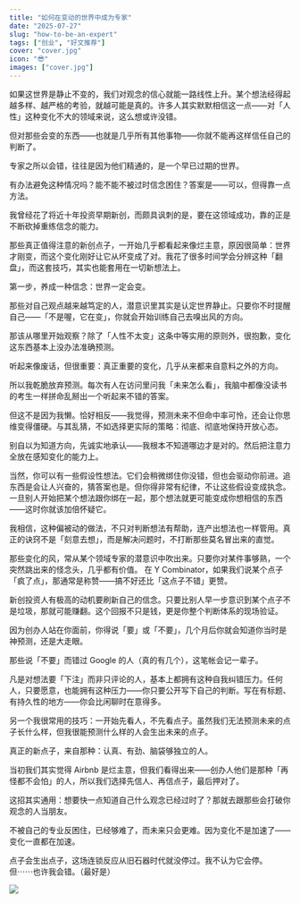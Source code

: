 ```yaml
---
title: "如何在变动的世界中成为专家"
date: "2025-07-27"
slug: "how-to-be-an-expert"
tags: ["创业", "好文推荐"]
cover: "cover.jpg"
icon: "😎"
images: ["cover.jpg"]
---
```

如果这世界是静止不变的，我们对观念的信心就能一路线性上升。某个想法经得起越多样、越严格的考验，就越可能是真的。许多人其实默默相信这一点——对「人性」这种变化不大的领域来说，这么想或许没错。



但对那些会变的东西——也就是几乎所有其他事物——你就不能再这样信任自己的判断了。



专家之所以会错，往往是因为他们精通的，是一个早已过期的世界。



有办法避免这种情况吗？能不能不被过时信念困住？答案是——可以，但得靠一点方法。



我曾经花了将近十年投资早期新创，而颇具讽刺的是，要在这领域成功，靠的正是不断砍掉重练信念的能力。



那些真正值得注意的新创点子，一开始几乎都看起来像烂主意，原因很简单：世界才刚变，而这个变化刚好让它从坏变成了对。我花了很多时间学会分辨这种「翻盘」，而这套技巧，其实也能套用在一切新想法上。



第一步，养成一种信念：世界一定会变。



那些对自己观点越来越笃定的人，潜意识里其实是认定世界静止。只要你不时提醒自己——「不是喔，它在变」，你就会开始训练自己去嗅出风的方向。



那该从哪里开始观察？除了「人性不太变」这条中等实用的原则外，很抱歉，变化这东西基本上没办法准确预测。



听起来像废话，但很重要：真正重要的变化，几乎从来都来自意料之外的方向。



所以我乾脆放弃预测。每次有人在访问里问我「未来怎么看」，我脑中都像没读书的考生一样拼命乱掰出一个听起来不错的答案。



但这不是因为我懒。恰好相反——我觉得，预测未来不但命中率可怜，还会让你思维变得僵硬。与其乱猜，不如选择更实际的策略：彻底、彻底地保持开放心态。



别自以为知道方向，先诚实地承认——我根本不知道哪边才是对的。然后把注意力全放在感知变化的能力上。



当然，你可以有一些假设性想法。它们会稍微绑住你没错，但也会驱动你前进。追东西是会让人兴奋的，猜答案也是。但你得非常有纪律，不让这些假设变成执念。
一旦别人开始把某个想法跟你绑在一起，那个想法就更可能变成你想相信的东西——这时你就该加倍怀疑它。



我相信，这种偏被动的做法，不只对判断想法有帮助，连产出想法也一样管用。真正的诀窍不是「刻意去想」，而是解决问题时，不打断那些莫名冒出来的直觉。



那些变化的风，常从某个领域专家的潜意识中吹出来。只要你对某件事够熟，一个突然跳出来的怪念头，几乎都有价值。
在 Y Combinator，如果我们说某个点子「疯了点」，那通常是称赞——搞不好还比「这点子不错」更赞。



新创投资人有极高的动机要刷新自己的信念。只要比别人早一步意识到某个点子不是垃圾，那就可能赚翻。这个回报不只是钱，更是你整个判断体系的现场验证。



因为创办人站在你面前，你得说「要」或「不要」，几个月后你就会知道你当时是神预测，还是大走眼。



那些说「不要」而错过 Google 的人（真的有几个），这笔帐会记一辈子。



凡是对想法要「下注」而非只评论的人，基本上都拥有这种自我纠错压力。任何人，只要愿意，也能拥有这种压力——你只要公开写下自己的判断。写在有标题、有持久性的地方——你会比闲聊时在意得多。



另一个我很常用的技巧：一开始先看人，不先看点子。虽然我们无法预测未来的点子长什么样，但我很能预测什么样的人会生出未来的点子。



真正的新点子，来自那种：认真、有劲、脑袋够独立的人。



当初我们其实觉得 Airbnb 是烂主意，但我们看得出来——创办人他们是那种「再怪都不会怕」的人，所以我们选择先信人、再信点子，最后押对了。



这招其实通用：想要快一点知道自己什么观念已经过时了？那就去跟那些会打破你观念的人当朋友。



不被自己的专业反困住，已经够难了，而未来只会更难。因为变化不是加速了——变化一直都在加速。



点子会生出点子，这场连锁反应从旧石器时代就没停过。我不认为它会停。
但⋯⋯也许我会错。（最好是）




![](https://prod-files-secure.s3.us-west-2.amazonaws.com/112d0858-5090-4d34-a606-b75eb8d65fd2/46476355-9cf3-4e99-9b7a-3531bc426380/1000202064.png?X-Amz-Algorithm=AWS4-HMAC-SHA256&X-Amz-Content-Sha256=UNSIGNED-PAYLOAD&X-Amz-Credential=ASIAZI2LB4662WG3N2Z6%2F20250820%2Fus-west-2%2Fs3%2Faws4_request&X-Amz-Date=20250820T144959Z&X-Amz-Expires=3600&X-Amz-Security-Token=IQoJb3JpZ2luX2VjEI7%2F%2F%2F%2F%2F%2F%2F%2F%2F%2FwEaCXVzLXdlc3QtMiJGMEQCIAyiMzhgVwqEBXelq2tVuiSxWvVaikarWTyBmh119pE7AiBWr2rbzEcn9k1rKqgb6jnu2uHj1cVsido2XqbkQ2ocOiqIBAjX%2F%2F%2F%2F%2F%2F%2F%2F%2F%2F8BEAAaDDYzNzQyMzE4MzgwNSIMZVL2EbyvMwN%2FTXKoKtwDI9akgfrw1xJxKsNx970nIdkbcxJIfG5Tbi4CyjoXMDxLt72hCEpkNGDkANpKJW8wgiQUYjEHRaU%2Fw%2FZrQrxWgSJ2H1El0Y%2BQabLKVrc%2BoZtFeSSFNMR16f%2FbwItR8PdKJE7oKiIpLP9VPzJn9h99cgFgXLtzVZCnDIeES%2F90IwsPMAkw4ucGSeD%2F2sj6rBFnz1wZKsxwx7acQSnAzdZrd%2Fp0g2s8cprqaehQivb8tTbuMESVoXnQyNryRud6NkPCfNSUIdipBimYj1mLMrqHT7P2kEKpD3b%2FaqO4G1T6w85jnwFvLuzt6EzQU7S2Iz7MF1qpiaiJe%2FoyIMGj9DT7Ys2arLrC6rKGa367gavuIip7zcR5xECemsHuyVxeMon2jdmSm3SMO9hpN65BoO6i2yHviNmA%2BHlB4aCfvWdWvD8IkVyBtBDy3shHErDfI7SYcjseEedBw%2BOJcV4PlQCRnf9%2BfUJwp3cRffen44KRmeyga%2BNqs%2FxzhzcfVxdqet39M9L9gjOQTMeeD379vkE0EKd5UjR4Xd8Oc%2FmHYH%2F6o9TpSmhy%2FqNl2Eep7t6kowU0Vp2NVWuoXrOMdu3wSbCsagKXrO8rhkH%2BRByuIH0rW36e5BH2%2BZSISk%2B5uZcwlaWXxQY6pgE%2FX7o2k6GB88hZFMgku00f8Iri%2B7Hp3XH53%2BW4rucwIFXJL8sXzibK6bTEzW6kqrqqU174Rj%2BsIASwfgNtLCEke8ccsXr%2BuiJAIR5B69edMFcG8Cqz2edhKgotqpRukO9tA%2FiuFJEkaISC5lXOX8GhIjR9qOj%2BVWjx89kazR2cwxKnr%2Bg5OtWkuHDtuU9ZK0ESi04DVjmYVN5aJNGWtxy13Gyrt8I1&X-Amz-Signature=ec8813a14ccaae9937afa1a1f1d0cfd929baac0e3274fa4c445042e2d36e9597&X-Amz-SignedHeaders=host&x-amz-checksum-mode=ENABLED&x-id=GetObject)

